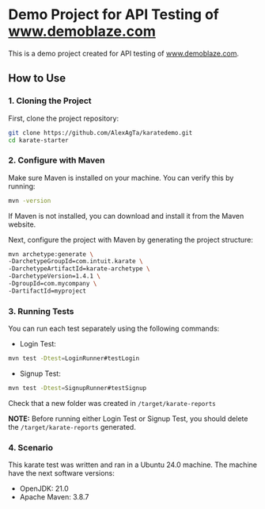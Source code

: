 # Demo Project for API Testing of www.demoblaze.com

This is a demo project created for API testing of www.demoblaze.com.

## How to Use

### 1. Cloning the Project

First, clone the project repository:

```sh
git clone https://github.com/AlexAgTa/karatedemo.git
cd karate-starter
```
### 2. Configure with Maven

Make sure Maven is installed on your machine. You can verify this by running:
```sh
mvn -version
```

If Maven is not installed, you can download and install it from the Maven website.

Next, configure the project with Maven by generating the project structure:

```sh
mvn archetype:generate \
-DarchetypeGroupId=com.intuit.karate \
-DarchetypeArtifactId=karate-archetype \
-DarchetypeVersion=1.4.1 \
-DgroupId=com.mycompany \
-DartifactId=myproject

```

### 3. Running Tests

You can run each test separately using the following commands:

- Login Test:
```sh
mvn test -Dtest=LoginRunner#testLogin
```

- Signup Test:
```sh
mvn test -Dtest=SignupRunner#testSignup

```

Check that a new folder was created in `/target/karate-reports`

**NOTE:** Before running either Login Test or Signup Test, you should delete the `/target/karate-reports` generated.

### 4. Scenario

This karate test was written and ran in a Ubuntu 24.0 machine. The machine have the next software versions:

- OpenJDK: 21.0
- Apache Maven: 3.8.7